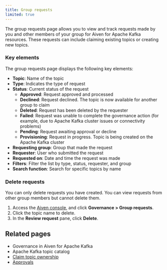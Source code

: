 ```yaml
---
title: Group requests
limited: true
---
```


The group requests page allows you to view and track requests made by you and other members of your group for Aiven for Apache Kafka resources.
These requests can include claiming existing topics or creating new topics.

### Key elements

The group requests page displays the following key elements:

- **Topic**: Name of the topic
- **Type**: Indicates the type of request
- **Status**: Current status of the request
  - **Approved**: Request approved and processed
  - **Declined**: Request declined. The topic is now available for another group to claim
  - **Deleted**: Request has been deleted by the requester
  - **Failed**: Request was unable to complete the governance action (for example, due to
    Apache Kafka cluster issues or connectivity problems)
  - **Pending**: Request awaiting approval or decline
  - **Provisioning**: Request in progress. Topic is being created on the Apache Kafka
    cluster
- **Requesting group**: Group that made the request
- **Requester**: User who submitted the request
- **Requested on**: Date and time the request was made
- **Filters**: Filter the list by type, status, requester, and group
- **Search function**: Search for specific topics by name

### Delete requests

You can only delete requests you have created. You can view requests from other group
members but cannot delete them.

1. Access the [Aiven console](https://console.aiven.io/), and click
   **Governance > Group requests**.
1. Click the topic name to delete.
1. In the **Review request** pane, click **Delete**.

## Related pages

- Governance in Aiven for Apache Kafka
- Apache Kafka topic catalog
- [Claim topic ownership](/docs/products/kafka/howto/claim-topic)
- [Approvals](/docs/products/kafka/howto/approvals)
